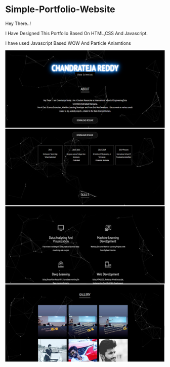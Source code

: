 # Simple-Portfolio-Website
Hey There..!

I Have Designed This Portfolio Based On HTML,CSS And Javascript.

I have used Javascript Based WOW And Particle Aniamtions

![alt text](https://github.com/teja0508/Sample-Portfolio-Website/blob/master/output1.PNG)
![alt text](https://github.com/teja0508/Sample-Portfolio-Website/blob/master/output2.PNG)
![alt text](https://github.com/teja0508/Sample-Portfolio-Website/blob/master/output3.PNG)
![alt text](https://github.com/teja0508/Sample-Portfolio-Website/blob/master/output4.PNG)

